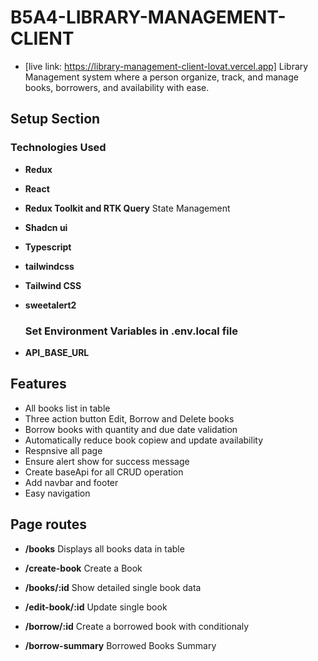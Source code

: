 # B5A4-LIBRARY-MANAGEMENT-CLIENT

* [live link: https://library-management-client-lovat.vercel.app]
Library Management system where a person organize, track, and manage books, borrowers, and availability with ease.

## Setup Section

### Technologies Used

* **Redux**
* **React**
* **Redux Toolkit and RTK Query**  State Management
* **Shadcn ui**
* **Typescript**
* **tailwindcss**
* **Tailwind CSS**
* **sweetalert2**
  
  ### Set Environment Variables in **.env.local file**

* **API_BASE_URL**

## Features

* All books list in table
* Three action button Edit, Borrow and Delete books
* Borrow books with quantity and due date validation
* Automatically reduce book copiew and update availability
* Respnsive all page
* Ensure alert show for success message
* Create baseApi for all CRUD operation
* Add navbar and footer
* Easy navigation

## Page routes

* **/books** Displays all books data in table
* **/create-book** Create a Book
* **/books/:id** Show detailed single book data
* **/edit-book/:id** Update single book

* **/borrow/:id** Create a borrowed book with conditionaly
* **/borrow-summary** Borrowed Books Summary
